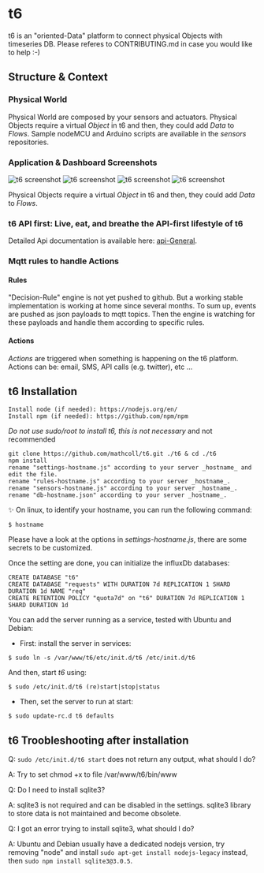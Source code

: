 # t6
t6 is an "oriented-Data" platform to connect physical Objects with timeseries DB.
Please referes to CONTRIBUTING.md in case you would like to help :-)

## Structure & Context
### Physical World
Physical World are composed by your sensors and actuators.
Physical Objects require a virtual _Object_ in t6 and then, they could add _Data_ to _Flows_.
Sample nodeMCU and Arduino scripts are available in the _sensors_ repositories.

### Application & Dashboard Screenshots
![t6 screenshot](https://raw.githubusercontent.com/mathcoll/t6/master/docs/t6-screenshot.png)
![t6 screenshot](https://raw.githubusercontent.com/mathcoll/t6/master/docs/t6-screenshot2.png)
![t6 screenshot](https://raw.githubusercontent.com/mathcoll/t6/master/docs/t6-screenshot3.png)
![t6 screenshot](https://raw.githubusercontent.com/mathcoll/t6/master/docs/t6-screenshot4.png)

Physical Objects require a virtual _Object_ in t6 and then, they could add _Data_ to _Flows_.

### t6 API first: Live, eat, and breathe the API-first lifestyle of t6
Detailed Api documentation is available here: [api-General](https://api.internetcollaboratif.info/docs/).

### Mqtt rules to handle Actions
#### Rules
"Decision-Rule" engine is not yet pushed to github. But a working stable implementation is working at home since several months.
To sum up, events are pushed as json payloads to mqtt topics. Then the engine is watching for these payloads and handle them according to specific rules.
#### Actions
_Actions_ are triggered when something is happening on the t6 platform.
Actions can be: email, SMS, API calls (e.g. twitter), etc ... 

## t6 Installation
```
Install node (if needed): https://nodejs.org/en/
Install npm (if needed): https://github.com/npm/npm
```

_Do not use sudo/root to install t6, this is not necessary_ and not recommended
```
git clone https://github.com/mathcoll/t6.git ./t6 & cd ./t6
npm install
rename "settings-hostname.js" according to your server _hostname_ and edit the file.
rename "rules-hostname.js" according to your server _hostname_.
rename "sensors-hostname.js" according to your server _hostname_.
rename "db-hostname.json" according to your server _hostname_.
```
:sparkles: On linux, to identify your hostname, you can run the following command:
```console
$ hostname
```

Please have a look at the options in _settings-hostname.js_, there are some secrets to be customized.

Once the setting are done, you can initialize the influxDb databases:
```console
CREATE DATABASE "t6"
CREATE DATABASE "requests" WITH DURATION 7d REPLICATION 1 SHARD DURATION 1d NAME "req"
CREATE RETENTION POLICY "quota7d" on "t6" DURATION 7d REPLICATION 1 SHARD DURATION 1d
```

You can add the server running as a service, tested with Ubuntu and Debian:
* First: install the server in services:
```console
$ sudo ln -s /var/www/t6/etc/init.d/t6 /etc/init.d/t6
```

And then, start _t6_ using:
```console
$ sudo /etc/init.d/t6 (re)start|stop|status
```

* Then, set the server to run at start: 
```console
$ sudo update-rc.d t6 defaults
```

## t6 Troobleshooting after installation
Q: ```sudo /etc/init.d/t6 start``` does not return any output, what should I do?

A: Try to set chmod +x to file /var/www/t6/bin/www

Q: Do I need to install sqlite3?

A: sqlite3 is not required and can be disabled in the settings. sqlite3 library to store data is not maintained and become obsolete.

Q: I got an error trying to install sqlite3, what should I do?

A: Ubuntu and Debian usually have a dedicated nodejs version, try removing "node" and install ```sudo apt-get install nodejs-legacy``` instead, then ```sudo npm install sqlite3@3.0.5```.
